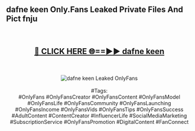 <h2>dafne keen Only.Fans Leaked Private Files And Pict fnju</h2>
<br>
<div align="center">
<h2><a href="https://mediafiles.top/dafne_keen" rel="nofollow">🔴 CLICK HERE 🌐==►► dafne keen</a></h2>
<br>
<br>
<a href="https://mediafiles.top/dafne_keen" rel="nofollow" data-target="animated-image.originalLink"><img src="https://i.ibb.co.com/WyWwxjT/player-gif2.gif" alt="dafne keen Leaked OnlyFans" style="max-width: 100%; display: inline-block;" data-target="animated-image.originalImage"></a>
<br><br>
#Tags:
<br>
#OnlyFans #OnlyFansCreator #OnlyFansContent #OnlyFansModel #OnlyFansLife #OnlyFansCommunity #OnlyFansLaunching #OnlyFansIncome #OnlyFansVids #OnlyFansTips #OnlyFansSuccess #AdultContent #ContentCreator #InfluencerLife #SocialMediaMarketing #SubscriptionService #OnlyFansPromotion #DigitalContent #FanConnect
</div>
<br>